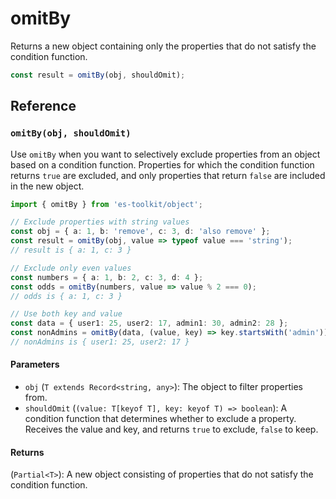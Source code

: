 # omitBy

Returns a new object containing only the properties that do not satisfy the condition function.

```typescript
const result = omitBy(obj, shouldOmit);
```

## Reference

### `omitBy(obj, shouldOmit)`

Use `omitBy` when you want to selectively exclude properties from an object based on a condition function. Properties for which the condition function returns `true` are excluded, and only properties that return `false` are included in the new object.

```typescript
import { omitBy } from 'es-toolkit/object';

// Exclude properties with string values
const obj = { a: 1, b: 'remove', c: 3, d: 'also remove' };
const result = omitBy(obj, value => typeof value === 'string');
// result is { a: 1, c: 3 }

// Exclude only even values
const numbers = { a: 1, b: 2, c: 3, d: 4 };
const odds = omitBy(numbers, value => value % 2 === 0);
// odds is { a: 1, c: 3 }

// Use both key and value
const data = { user1: 25, user2: 17, admin1: 30, admin2: 28 };
const nonAdmins = omitBy(data, (value, key) => key.startsWith('admin'));
// nonAdmins is { user1: 25, user2: 17 }
```

#### Parameters

- `obj` (`T extends Record<string, any>`): The object to filter properties from.
- `shouldOmit` (`(value: T[keyof T], key: keyof T) => boolean`): A condition function that determines whether to exclude a property. Receives the value and key, and returns `true` to exclude, `false` to keep.

#### Returns

(`Partial<T>`): A new object consisting of properties that do not satisfy the condition function.
